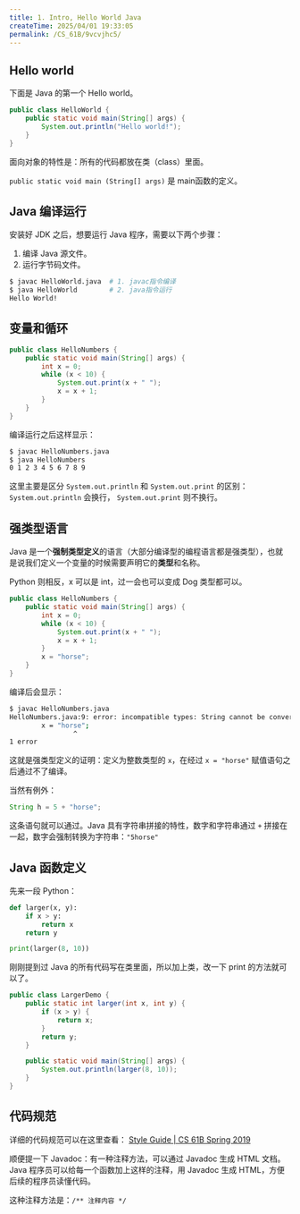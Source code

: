 ```yaml
---
title: 1. Intro, Hello World Java
createTime: 2025/04/01 19:33:05
permalink: /CS_61B/9vcvjhc5/
---
```

## Hello world

下面是 Java 的第一个 Hello world。

```Java
public class HelloWorld {
    public static void main(String[] args) {
        System.out.println("Hello world!");
    }
}
```

面向对象的特性是：所有的代码都放在类（class）里面。

`public static void main (String[] args)` 是 main函数的定义。

## Java 编译运行

安装好 JDK 之后，想要运行 Java 程序，需要以下两个步骤：

1. 编译 Java 源文件。
2. 运行字节码文件。

```bash
$ javac HelloWorld.java  # 1. javac指令编译
$ java HelloWorld        # 2. java指令运行
Hello World! 
```

## 变量和循环

```Java
public class HelloNumbers {
    public static void main(String[] args) {
        int x = 0;
        while (x < 10) {
            System.out.print(x + " ");
            x = x + 1;
        }
    }
}
```

编译运行之后这样显示：

```bash
$ javac HelloNumbers.java
$ java HelloNumbers
0 1 2 3 4 5 6 7 8 9 
```
这里主要是区分 `System.out.println` 和 `System.out.print` 的区别：`System.out.println` 会换行， `System.out.print` 则不换行。

## 强类型语言

Java 是一个**强制类型定义**的语言（大部分编译型的编程语言都是强类型），也就是说我们定义一个变量的时候需要声明它的**类型**和名称。

Python 则相反，x 可以是 int，过一会也可以变成 Dog 类型都可以。

```Java
public class HelloNumbers {
    public static void main(String[] args) {
        int x = 0;
        while (x < 10) {
            System.out.print(x + " ");
            x = x + 1;
        }
        x = "horse";
    }
}
```

编译后会显示：

```bash
$ javac HelloNumbers.java 
HelloNumbers.java:9: error: incompatible types: String cannot be converted to int
        x = "horse";
                ^
1 error
```

这就是强类型定义的证明：定义为整数类型的 `x`，在经过 `x = "horse"` 赋值语句之后通过不了编译。

当然有例外：

```Java
String h = 5 + "horse";
```

这条语句就可以通过。Java 具有字符串拼接的特性，数字和字符串通过 `+` 拼接在一起，数字会强制转换为字符串：`"5horse"`

## Java 函数定义

先来一段 Python：

```Python
def larger(x, y):
    if x > y:
        return x
    return y

print(larger(8, 10))
```

刚刚提到过 Java 的所有代码写在类里面，所以加上类，改一下 print 的方法就可以了。

```Java
public class LargerDemo {
    public static int larger(int x, int y) {
        if (x > y) {
            return x;
        }
        return y;
    }

    public static void main(String[] args) {
        System.out.println(larger(8, 10));
    }
}
```

## 代码规范

详细的代码规范可以在这里查看：
[Style Guide \| CS 61B Spring 2019](https://sp19.datastructur.es/materials/guides/style-guide.html)

顺便提一下 Javadoc：有一种注释方法，可以通过 Javadoc 生成 HTML 文档。Java 程序员可以给每一个函数加上这样的注释，用 Javadoc 生成 HTML，方便后续的程序员读懂代码。

这种注释方法是：`/** 注释内容 */`